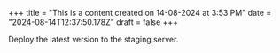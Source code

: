 +++
title = "This is a content created on 14-08-2024 at 3:53 PM"
date = "2024-08-14T12:37:50.178Z"
draft = false
+++

  Deploy the latest version to the staging server.
        
